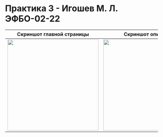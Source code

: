 # Практика 3 - Игошев М. Л. ЭФБО-02-22

| Скриншот главной страницы  | Скриншот описания |
| ------------- | ------------- |
| <img src="https://github.com/user-attachments/assets/0dc592ef-87d5-4cf5-a36a-814514e8c7c2" width="300">  | <img src="https://github.com/user-attachments/assets/82077368-bce4-4c1b-877b-1008b6aa094a" width="300">  |

